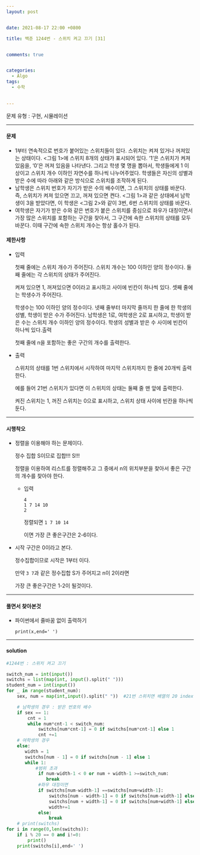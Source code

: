 ```yaml
---
layout: post


date: 2021-08-17 22:00 +0800

title: 백준 1244번 - 스위치 켜고 끄기 [31] 


comments: true


categories: 
  - Algo
tags: 
  - 수학
 

---
```




문제 유형 : 구현, 시뮬레이션

---

#### 문제

- 1부터 연속적으로 번호가 붙어있는 스위치들이 있다. 스위치는 켜져 있거나 꺼져있는 상태이다. <그림 1>에 스위치 8개의 상태가 표시되어 있다. ‘1’은 스위치가 켜져 있음을, ‘0’은 꺼져 있음을 나타낸다. 그리고 학생 몇 명을 뽑아서, 학생들에게 1 이상이고 스위치 개수 이하인 자연수를 하나씩 나누어주었다. 학생들은 자신의 성별과 받은 수에 따라 아래와 같은 방식으로 스위치를 조작하게 된다.
- 남학생은 스위치 번호가 자기가 받은 수의 배수이면, 그 스위치의 상태를 바꾼다. 즉, 스위치가 켜져 있으면 끄고, 꺼져 있으면 켠다. <그림 1>과 같은 상태에서 남학생이 3을 받았다면, 이 학생은 <그림 2>와 같이 3번, 6번 스위치의 상태를 바꾼다.
- 여학생은 자기가 받은 수와 같은 번호가 붙은 스위치를 중심으로 좌우가 대칭이면서 가장 많은 스위치를 포함하는 구간을 찾아서, 그 구간에 속한 스위치의 상태를 모두 바꾼다. 이때 구간에 속한 스위치 개수는 항상 홀수가 된다.



#### 제한사항

- 입력

  첫째 줄에는 스위치 개수가 주어진다. 스위치 개수는 100 이하인 양의 정수이다. 둘째 줄에는 각 스위치의 상태가 주어진다. 

  켜져 있으면 1, 꺼져있으면 0이라고 표시하고 사이에 빈칸이 하나씩 있다. 셋째 줄에는 학생수가 주어진다. 

  학생수는 100 이하인 양의 정수이다. 넷째 줄부터 마지막 줄까지 한 줄에 한 학생의 성별, 학생이 받은 수가 주어진다. 남학생은 1로, 여학생은 2로 표시하고, 학생이 받은 수는 스위치 개수 이하인 양의 정수이다. 학생의 성별과 받은 수 사이에 빈칸이 하나씩 있다.출력  

  첫째 줄에 n을 포함하는 좋은 구간의 개수를 출력한다.

  

- 출력

  스위치의 상태를 1번 스위치에서 시작하여 마지막 스위치까지 한 줄에 20개씩 출력한다. 

  예를 들어 21번 스위치가 있다면 이 스위치의 상태는 둘째 줄 맨 앞에 출력한다.

  켜진 스위치는 1, 꺼진 스위치는 0으로 표시하고, 스위치 상태 사이에 빈칸을 하나씩 둔다.

---

#### 시행착오

- 정렬을 이용해야 하는 문제이다. 

  정수 집합 S이므로 집합!!! S!!!

  정렬을 이용하여 리스트를 정렬해주고 그 중에서 n의 위치부분을 찾아서 좋은 구간의 개수를 찾아야 한다. 

  - 입력

    ```
    4
    1 7 14 10
    2
    ```

    정렬되면 `1 7 10 14`

    이면 가장 큰 좋은구간은 2-6이다. 

- 시작 구간은 0이라고 본다. 

  정수집합이므로 시작은 1부터 이다. 

  만약 `3 7`과 같은 정수집합 S가 주어지고 n이 2이라면 

  가장 큰 좋은구간은 1-2이 될것이다. 

---

#### 풀면서 찾아본것

- 파이썬에서 줄바꿈 없이 출력하기

  `print(x,end=' ')`

---



#### solution

```python
#1244번 : 스위치 켜고 끄기

switch_num = int(input())
switchs = list(map(int, input().split(" ")))
student_num = int(input())
for _ in range(student_num):
    sex, num = map(int,input().split(" "))  #21번 스위치면 배열의 20 index

    # 남학생의 경우 : 받은 번호의 배수
    if sex == 1:
        cnt = 1
        while num*cnt-1 < switch_num:
            switchs[num*cnt-1] = 0 if switchs[num*cnt-1] else 1
            cnt +=1
    # 여학생의 경우
    else:
       width = 1
       switchs[num - 1] = 0 if switchs[num - 1] else 1
       while 1:
           #범위 초과
            if num-width-1 < 0 or num + width-1 >=switch_num:
               break
            #좌우 대칭이면
            if switchs[num-width-1] ==switchs[num+width-1]:
                switchs[num - width-1] = 0 if switchs[num-width-1] else 1
                switchs[num + width-1] = 0 if switchs[num+width-1] else 1
                width+=1
            else:
                break
    # print(switchs)
for i in range(0,len(switchs)):
    if i % 20 == 0 and i!=0:
        print()
    print(switchs[i],end=' ')


```



 